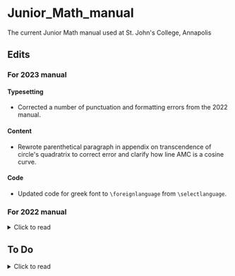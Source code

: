 # Junior_Math_manual
 The current Junior Math manual used at St. John's College, Annapolis

## Edits
### For 2023 manual
#### Typesetting
- Corrected a number of punctuation and formatting errors from the 2022 manual.
#### Content
- Rewrote parenthetical paragraph in appendix on transcendence of circle's quadratrix to correct error and clarify how line AMC is a cosine curve. 
#### Code
- Updated code for greek font to `\foreignlanguage` from `\selectlanguage`.

### For 2022 manual
<details>
 <summary>Click to read</summary>
 
#### Typesetting
- Corrected a number of errors from the list in 2021 archon report.
- Followed a suggestion of the 2021 report to replace a figure from the "Hanging Chain" paper (no longer read) with a figure from the "New Method" paper (Figure 1) for the cover of the manual. Also rotated the image of the "New Method" figure and put it in `fig` folder (`Figure2B.png`)
- Replaced hand-drawn figure for first finding-tangent example (fig.~28, p.~72) with a TikZ picture.
- Reformatted Table of Contents for better typesetting.
- Deleted spaces on either side of em-dashes ("---") from several Leibniz papers to improve typesetting.
- Created more space between equation and footnote line, page 22.
- Moved code for figure 39 down a paragraph to put figure on page with text.
- Replaced 'and' with semicolon to reformat lines on pages 123 and 124.
- Added page reference to Figure 16 (on p. 127; figure on p. 129).
- Deleted repitition of Figure 15 (pp. 128-30).
- Made all "QEDs" consistent in format (`\textsc{q.e.d.}`)
- Reduced space between items in enumerated lists.
- Reduced spacing between integral sign and terms in inline integral expressions.
- Put in spacing where lacking in certain places.
- Enlarged parentheses in display size expressions and equations.  
#### Code
- Commented out `pdfcprot` (line 37); deprecated package.
#### Files	
- Added `Alternate_text` and `figs_unused` folders. Put relevant files in those folders.
</details>

## To Do
<details>
 <summary>Click to read</summary>
 
### Errors to correct
- [ ] Page 216, line 10: replace a with alpha.
- [ ] Delete hyperreals reference in set theory text.
### Typesetting
- [ ] Separate notes from text to produce separate manuals for readings and commentary.
- [ ] Replace handdrawn figures for $v=x^2+2$ (figs 20 and 24) with TikZ pictures.
- [ ] Find other formatting issues to improve.
- [ ] Replace Figure 1 in Set Theory text with TikZ picture.
- [ ] Reformat Table of Contents to look nicer, along with section headings and the like.
- [ ] Correct cross-references (to Dedekind, etc.) in Cantor text.
### Code
- [ ] Change `\documentclass` of manual from `article` to `memoir`; make other changes as needed.
- [ ] Replace `$$` with `\[`,`\]` in LaTeX code.
- [ ] Find other outdated code to update or comment out.
- [ ] Replace `{center}` environment in figures with `\centering` command
</details>
